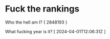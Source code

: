 # Fuck the rankings

Who the hell am I?
{ 2848193 }

What fucking year is it?
[ 2024-04-01T12:06:31Z ]
